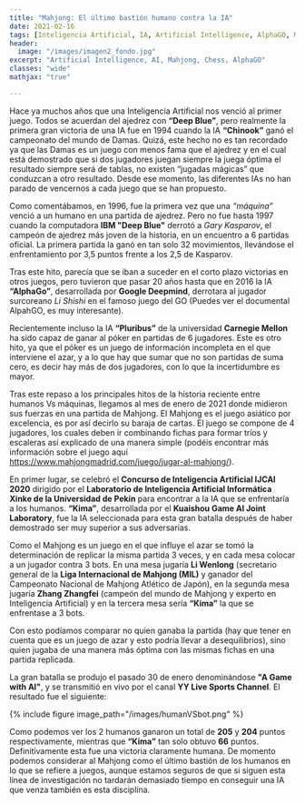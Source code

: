 ```yaml
---
title: "Mahjong: El último bastión humano contra la IA"
date: 2021-02-16
tags: [Inteligencia Artificial, IA, Artificial Intelligence, AlphaGO, Mahjong, chess]
header:
  image: "/images/imagen2_fondo.jpg"
excerpt: "Artificial Intelligence, AI, Mahjong, Chess, AlphaGO"
classes: "wide"
mathjax: "true"

---
```


Hace ya muchos años que una Inteligencia Artificial nos venció al primer juego. Todos se acuerdan del ajedrez con **“Deep Blue”**, pero realmente la primera gran victoria de una IA fue en 1994 cuando la IA **“Chinook”** ganó el campeonato del mundo de Damas. Quizá, este hecho no es tan recordado ya que las Damas es un juego con menos fama que el ajedrez y en el cual está demostrado que si dos jugadores juegan siempre la juega óptima el resultado siempre será de tablas, no existen “jugadas mágicas” que conduzcan a otro resultado. Desde ese momento, las diferentes IAs no han parado de vencernos a cada juego que se han propuesto. 

Como comentábamos, en 1996, fue la primera vez que una *“máquina”* venció a un humano en una partida de ajedrez. Pero no fue hasta 1997 cuando la computadora **IBM "Deep Blue"** derrotó a *Gary Kasparov*, el campeón de ajedrez más joven de la historia, en un encuentro a 6 partidas oficial. La primera partida la ganó en tan solo 32 movimientos, llevándose el enfrentamiento por 3,5 puntos frente a los 2,5 de Kasparov. 

Tras este hito, parecía que se iban a suceder en el corto plazo victorias en otros juegos, pero tuvieron que pasar 20 años hasta que en 2016 la IA **“AlphaGo”**, desarrollada por **Google Deepmind**, derrotara al jugador surcoreano *Li Shishi* en el famoso juego del GO (Puedes ver el documental AlpahGO, es muy interesante).

Recientemente incluso la IA **“Pluribus”** de la universidad **Carnegie Mellon** ha sido capaz de ganar al póker en partidas de 6 jugadores. Este es otro hito, ya que el póker es un juego de información incompleta en el que interviene el azar, y a lo que hay que sumar que no son partidas de suma cero, es decir hay más de dos jugadores, con lo que la incertidumbre es mayor. 

Tras este repaso a los principales hitos de la historia reciente entre humanos Vs máquinas, llegamos al mes de enero de 2021 donde midieron sus fuerzas en una partida de Mahjong. El Mahjong es el juego asiático por excelencia, es por así decirlo su baraja de cartas. El juego se compone de 4 jugadores, los cuales deben ir combinando fichas para formar tríos y escaleras así explicado de una manera simple (podéis encontrar más información sobre el juego aquí https://www.mahjongmadrid.com/juego/jugar-al-mahjong/).

En primer lugar, se celebró el **Concurso de Inteligencia Artificial IJCAI 2020** dirigido por el **Laboratorio de Inteligencia Artificial Informática Xinke de la Universidad de Pekín** para encontrar a la IA que se enfrentaría a los humanos. **“Kima”**, desarrollada por el **Kuaishou Game AI Joint Laboratory**, fue la IA seleccionada para esta gran batalla después de haber demostrado ser muy superior a sus adversarias.

Como el Mahjong es un juego en el que influye el azar se tomó la determinación de replicar la misma partida 3 veces, y en cada mesa colocar a un jugador contra 3 bots. En una mesa jugaría **Li Wenlong** (secretario general de la **Liga Internacional de Mahjong (MIL)** y ganador del Campeonato Nacional de Mahjong Atlético de Japón), en la segunda mesa jugaría **Zhang Zhangfei** (campeón del mundo de Mahjong y experto en Inteligencia Artificial) y en la tercera mesa sería **“Kima”** la que se enfrentase a 3 bots.

Con esto podíamos comparar no quien ganaba la partida (hay que tener en cuenta que es un juego de azar y esto podría llevar a desequilibrios), sino quien jugaba de una manera más óptima con las mismas fichas en una partida replicada.

La gran batalla  se produjo el pasado 30 de enero denominándose **"A Game with AI"**, y se transmitió en vivo por el canal **YY Live Sports Channel**. El resultado fue el siguiente: 

{% include figure image_path="/images/humanVSbot.png" %}

Como podemos ver los 2 humanos ganaron un total de **205** y **204** puntos respectivamente, mientras que **“Kima”** tan solo obtuvo **66** puntos. Definitivamente esta fue una victoria claramente humana. De momento podemos considerar al Mahjong como el último bastión de los humanos en lo que se refiere a juegos, aunque estamos seguros de que si siguen esta línea de investigación no tardarán demasiado tiempo en conseguir una IA que venza también es esta disciplina.
